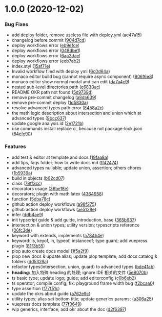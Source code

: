 # 1.0.0 (2020-12-02)


### Bug Fixes

* add deploy folder, remove useless file with deploy.yml ([ae47a15](https://github.com/Rain120/typescript-guide/commit/ae47a15f31d84c749adeac9f4dcb8bd793860223))
* changelog before commit ([904d7cd](https://github.com/Rain120/typescript-guide/commit/904d7cd67335a1455aade81ae5638d0d85c16016))
* deploy workflows error ([eb9efce](https://github.com/Rain120/typescript-guide/commit/eb9efcee47d42d8cfd3eae039dc904c71e73fdf1))
* deploy workflows error ([048dbe1](https://github.com/Rain120/typescript-guide/commit/048dbe1c70e0f0ecb914d8f44a14629938fac157))
* deploy workflows error ([6aa3dae](https://github.com/Rain120/typescript-guide/commit/6aa3dae982f03588a9b9f69b9f31dcdb67b0d14c))
* deploy workflows error ([eeb7ab2](https://github.com/Rain120/typescript-guide/commit/eeb7ab2d0d7487b5a43249d0f0181083178961dd))
* index.styl ([15af71e](https://github.com/Rain120/typescript-guide/commit/15af71e4e0cab90a610166fae201e60cfdf88daa))
* Invalid workflow filed with deploy yml ([6c0d64a](https://github.com/Rain120/typescript-guide/commit/6c0d64a7dacbb38c8b34adcc4d74fbd56bb1e99c))
* monaco editor build bug (cannot require async component) ([906f6e8](https://github.com/Rain120/typescript-guide/commit/906f6e8379efe762d76f16381b657e4752be4dd4))
* monaco editor show normal modal and can edit ([da7a4c9](https://github.com/Rain120/typescript-guide/commit/da7a4c9316b6bf245ceccea93f3518ddaf810f80))
* nested sub-level directories path ([c6830ac](https://github.com/Rain120/typescript-guide/commit/c6830ac37ada02270874d8d3d7ab00fade02e51d))
* README OKR path not found ([5d9739d](https://github.com/Rain120/typescript-guide/commit/5d9739d17602787fb8d1ad190d225fc572003920))
* remove pre-commit changelog ([a8da639](https://github.com/Rain120/typescript-guide/commit/a8da6392c5c11ccb7148803cebe96a2068e873f5))
* remove pre-commit deploy ([1d5830a](https://github.com/Rain120/typescript-guide/commit/1d5830ae9c4a2e6a6b83a573f9aa51e881b77ca7))
* resolve advanced types path error ([8458a2c](https://github.com/Rain120/typescript-guide/commit/8458a2c6e2a22c53f387d2b53ba20f2c49e59d70))
* the math logic description about intersection and union which at advanced types ([9bcc637](https://github.com/Rain120/typescript-guide/commit/9bcc637024767a71b0021c9a1f006fd3392e7ece))
* update google analysis id ([2e1721b](https://github.com/Rain120/typescript-guide/commit/2e1721b7f5a7b671398f5d6ec2c094194c4229c0))
* use commands install replace ci, because not package-lock.json ([64cfc90](https://github.com/Rain120/typescript-guide/commit/64cfc9003cb860bbdcb1855c971da4f1df1acc51))


### Features

* add test & editor at template and docs ([19faa8a](https://github.com/Rain120/typescript-guide/commit/19faa8a69ce121ba3adeaaaa4eefbdba64bf0381))
* add tips, faqs folder; how to write docs md ([ff42474](https://github.com/Rain120/typescript-guide/commit/ff42474843622fcd2f6bb4ad13ea075934c039bc))
* advanced types nullable; update union, assertion; others chores ([1b5936a](https://github.com/Rain120/typescript-guide/commit/1b5936aac1fe2c6363c90083231f66779b654a1e))
* build in objects ([b62cd07](https://github.com/Rain120/typescript-guide/commit/b62cd07384f6423400d485bc3c4b68c6649c0ec2))
* class ([78ff3cc](https://github.com/Rain120/typescript-guide/commit/78ff3ccf5e321f198777deb8fd20dc487add0bc0))
* decorators usage ([36be18e](https://github.com/Rain120/typescript-guide/commit/36be18ee8e9f0914b8470e1e12dd9b9474c2f8e0))
* decorators; plugin with math latex ([4364958](https://github.com/Rain120/typescript-guide/commit/4364958b84092d08a312ea839e730de008d1847e))
* function ([5dba78c](https://github.com/Rain120/typescript-guide/commit/5dba78cd2eb6d18c70c4524ae328f4514c5eb1dd))
* github action deploy workflows ([a98f275](https://github.com/Rain120/typescript-guide/commit/a98f27562f0cf7e3a82b46fa95fba8c1f2cd678b))
* github action deploy workflows ([ae5128e](https://github.com/Rain120/typescript-guide/commit/ae5128e2dd7521698a0b5f11f783f48d41022e12))
* infer ([ddb4ae9](https://github.com/Rain120/typescript-guide/commit/ddb4ae96a8e669e266f7d76533e6f6c5660d3286))
* init typscript guide & add guide, introduction, base ([365b637](https://github.com/Rain120/typescript-guide/commit/365b637d872cc92c23a04c09788d50001ee46a73))
* intersection & union types; utility version; typescripts reference ([06fc3de](https://github.com/Rain120/typescript-guide/commit/06fc3de9cd11890024e172ee69b480924ddad295))
* keyword with extends, implements ([a784b4e](https://github.com/Rain120/typescript-guide/commit/a784b4e23fd30c6a8cb754244e4fa1a2df6fb9ad))
* keyword: is, keyof, in, typeof, instanceof; type guard; add vuepress plugin ([81f3b55](https://github.com/Rain120/typescript-guide/commit/81f3b5537f5aca20a4b10219d6cb216df2d51fea))
* plop auto create docs model ([1f5a2f9](https://github.com/Rain120/typescript-guide/commit/1f5a2f94bbd7a430bbfbb48a09718b8ec9d14190))
* plop new docs & update alias; update plop template; add docs catalog & folders ([dd5326a](https://github.com/Rain120/typescript-guide/commit/dd5326ac2934069c2cb10238c674e4dc86844274))
* refactor types(intersection, union, guard) to advanced types ([bde41ab](https://github.com/Rain120/typescript-guide/commit/bde41ab8e61ae59f21c907c7a1a86e932ee71f31))
* **heading:** 加入特殊 heading 的处理; ignore IDE 相关的文件 ([5e9070b](https://github.com/Rain120/typescript-guide/commit/5e9070baf3b36cc0e753b9bde3a8aaec58590314))
* ts basic type; update logo; guide; add editorconfig ([c0b6eb2](https://github.com/Rain120/typescript-guide/commit/c0b6eb272ab4d87706902cdda365230e507b860b))
* ts operator; compile config; fix: playground frame width bug ([f2bcaa0](https://github.com/Rain120/typescript-guide/commit/f2bcaa05bfdf574037ec54ed3e651ce1d1353b5c))
* type assertion ([f77f51c](https://github.com/Rain120/typescript-guide/commit/f77f51c574f036d6079742eca8f8affa7b06f617))
* update the okrs about guide ([a762e9c](https://github.com/Rain120/typescript-guide/commit/a762e9cb156ac0bcdbdc64f0b477e41c49fb9e8d))
* utility types; alias set bottom title; update generics params; ([a306a25](https://github.com/Rain120/typescript-guide/commit/a306a25c512246ef230a445ccb4e292eef8b8a7d))
* vuepress docs template ([77f3649](https://github.com/Rain120/typescript-guide/commit/77f36499665edfad4f0333d6a55f54a541177f06))
* wip generics, interface; add okr about the doc ([d2f6397](https://github.com/Rain120/typescript-guide/commit/d2f6397641ec4a590a51f297c1a9d61564500dff))



